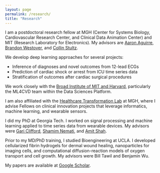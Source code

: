 ```yaml
---
layout: page
permalink: /research/
title: "Research"
---
```


I am a postdoctoral research fellow at MGH (Center for Systems Biology, Cardiovascular Research Center, and Clinical Data Animation Center) and MIT (Research Laboratory for Electronics). My advisors are [Aaron Aguirre](https://connects.catalyst.harvard.edu/Profiles/display/Person/10465), [Brandon Westover](http://cdac.mgh.harvard.edu), and [Collin Stultz](http://www.rle.mit.edu/cb/).

We develop deep learning approaches for several projects:
* Inference of diagnoses and novel outcomes from 12-lead ECGs
* Prediction of cardiac shock or arrest from ICU time series data
* Stratification of outcomes after cardiac surgical procedures

We work closely with the [Broad Institute of MIT and Harvard](https://www.broadinstitute.org/data-sciences-platform), particularly the ML4CVD team within the Data Sciences Platform.  

I am also affiliated with the [Healthcare Transformation Lab](http://healthcaretransformation.org) at MGH, where I advise Fellows on clinical innovation projects that leverage informatics, machine learning, and wearable sensors.

I did my PhD at Georgia Tech. I worked on signal processing and machine learning applied to time series data from wearable devices. My advisors were [Gari Clifford](http://gdclifford.info/people/gari), [Shamim Nemati](http://nematilab.info/people/shamim/index.html), and [Amit Shah](https://www.sph.emory.edu/faculty/profile/#AJSHAH3).

Prior to my MD/PhD training, I studied Bioengineering at UCLA. I developed cellularized fibrin hydrogels for dermal wound healing, nanoparticles for imaging cells, and computational diffusion-reaction models of oxygen transport and cell growth. My advisors were Bill Tawil and Benjamin Wu.

My papers are available at [Google Scholar](https://scholar.google.com/citations?hl=en&user=APy8nq4AAAAJ&view_op=list_works&sortby=pubdate).
